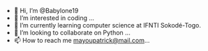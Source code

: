 - 👋 Hi, I’m @Babylone19
- 👀 I’m interested in coding ...
- 🌱 I’m currently learning  computer science at IFNTI Sokodé-Togo.
- 💞️ I’m looking to collaborate on Python ...
- 📫 How to reach me  mayoupatrick@mail.com...

<!---
Babylone19/Babylone19 is a ✨ special ✨ repository because its `README.md` (this file) appears on your GitHub profile.
You can click the Preview link to take a look at your changes.
--->
